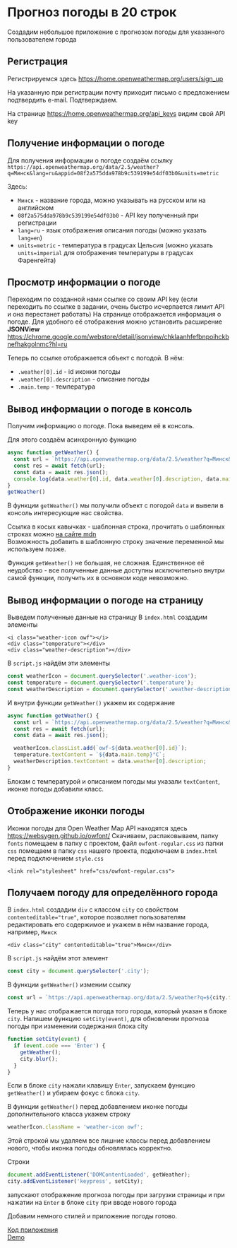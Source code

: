 # Прогноз погоды в 20 строк

Создадим небольшое приложение с прогнозом погоды для указанного пользователем города

## Регистрация

Регистрируемся здесь https://home.openweathermap.org/users/sign_up

На указанную при регистрации почту приходит письмо с предложением подтвердить e-mail. Подтверждаем.

На странице https://home.openweathermap.org/api_keys видим свой API key

## Получение информации о погоде

Для получения информации о погоде создаём ссылку
`https://api.openweathermap.org/data/2.5/weather?q=Минск&lang=ru&appid=08f2a575dda978b9c539199e54df03b0&units=metric`

Здесь:
- `Минск` - название города, можно указывать на русском или на английском
- `08f2a575dda978b9c539199e54df03b0` - API key полученный при регистрации 
- `lang=ru` - язык отображения описания погоды (можно указать `lang=en`)
- `units=metric` - температура в градусах Цельсия (можно указать `units=imperial` для отображения температуры в градусах Фаренгейта)

## Просмотр информации о погоде

Переходим по созданной нами ссылке со своим API key (если переходить по ссылке в задании, очень быстро исчерпается лимит API и она перестанет работать)
На странице отображается информация о погоде. Для удобного её отображения можно установить расширение **JSONView** https://chrome.google.com/webstore/detail/jsonview/chklaanhfefbnpoihckbnefhakgolnmc?hl=ru

Теперь по ссылке отображается объект с погодой. В нём:
- `.weather[0].id` - id иконки погоды
- `.weather[0].description` - описание погоды
- `.main.temp` - температура

## Вывод информации о погоде в консоль

Получим информацию о погоде. Пока выведем её в консоль.

Для этого создаём асинхронную функцию

```javascript
async function getWeather() {  
  const url = `https://api.openweathermap.org/data/2.5/weather?q=Минск&lang=ru&appid=08f2a575dda978b9c539199e54df03b0&units=metric`;
  const res = await fetch(url);
  const data = await res.json(); 
  console.log(data.weather[0].id, data.weather[0].description, data.main.temp);
}
getWeather()
```
В функции `getWeather()` мы получили объект с погодой `data` и вывели в консоль интересующие нас свойства.

Ссылка в косых кавычках - шаблонная строка, прочитать о шаблонных строках можно [на сайте mdn](https://developer.mozilla.org/ru/docs/Web/JavaScript/Reference/template_strings)  
Возможность добавить в шаблонную строку значение переменной мы используем позже.

Функция `getWeather()` не большая, не сложная. Единственное её неудобство - все полученные данные доступны исключительно внутри самой функции, получить их в основном коде невозможно. 

## Вывод информации о погоде на страницу

Выведем полученные данные на страницу
В `index.html` создадим элементы

```
<i class="weather-icon owf"></i>
<div class="temperature"></div>
<div class="weather-description"></div>
```

В `script.js` найдём эти элементы

```javascript
const weatherIcon = document.querySelector('.weather-icon');
const temperature = document.querySelector('.temperature');
const weatherDescription = document.querySelector('.weather-description');
```

И внутри функции `getWeather()` укажем их содержание

```javascript
async function getWeather() {
  const url = `https://api.openweathermap.org/data/2.5/weather?q=Минск&lang=ru&appid=08f2a575dda978b9c539199e54df03b0&units=metric`;
  const res = await fetch(url);
  const data = await res.json();

  weatherIcon.classList.add(`owf-${data.weather[0].id}`);
  temperature.textContent = `${data.main.temp}°C`;
  weatherDescription.textContent = data.weather[0].description;
}
```

Блокам с температурой и описанием погоды мы указали `textContent`, иконке погоды добавили класс.

## Отображение иконки погоды

Иконки погоды для Open Weather Map API находятся здесь https://websygen.github.io/owfont/
Скачиваем, распаковываем, папку `fonts` помещаем в папку с проектом, файл `owfont-regular.css` из папки `css` помещаем в папку `css` нашего проекта, подключаем в `index.html`  перед подключением `style.css` 

```
<link rel="stylesheet" href="css/owfont-regular.css">
```

## Получаем погоду для определённого города

В `index.html` создадим `div` с классом `city` со свойством `contenteditable="true"`, которое позволяет пользователям редактировать его содержимое и укажем в нём название города, например, `Минск`  

```
<div class="city" contenteditable="true">Минск</div>
```

В `script.js` найдём этот элемент

```javascript
const city = document.querySelector('.city');
```

В функции `getWeather()` изменим ссылку

```javascript
const url = `https://api.openweathermap.org/data/2.5/weather?q=${city.textContent}&lang=ru&appid=08f2a575dda978b9c539199e54df03b0&units=metric`;
```

Теперь у нас отображается погода того города, который указан в блоке `city`.
Напишем функцию `setCity(event)`, для обновлении прогноза погоды при изменении содержания блока city

```javascript
function setCity(event) {
  if (event.code === 'Enter') {
    getWeather();
    city.blur();
  }
}
```

Если в блоке `city` нажали клавишу `Enter`, запускаем функцию `getWeather()` и убираем фокус с блока `city`.

В функции `getWeather()` перед добавлением иконке погоды дополнительного класса укажем строку

```javascript
weatherIcon.className = 'weather-icon owf';
```

Этой строкой мы удаляем все лишние классы перед добавлением нового, чтобы иконка погоды обновлялась корректно.

Строки

```javascript
document.addEventListener('DOMContentLoaded', getWeather);
city.addEventListener('keypress', setCity);
```

запускают отображение прогноза погоды при загрузки страницы и при нажатии на `Enter` в блоке `city` при вводе нового города

Добавим немного стилей и приложение погоды готово.

[Код приложения](https://github.com/irinainina/ready-projects/tree/weather/weather)  
[Demo](https://irinainina.github.io/ready-projects/weather/)
